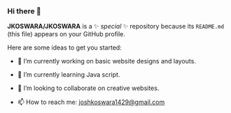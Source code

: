 ### Hi there 👋


**JKOSWARA/JKOSWARA** is a ✨ _special_ ✨ repository because its `README.md` (this file) appears on your GitHub profile.

Here are some ideas to get you started:

- 🔭 I’m currently working on basic website designs and layouts.

- 🌱 I’m currently learning Java script.

- 👯 I’m looking to collaborate on creative websites.

- 📫 How to reach me: joshkoswara1429@gmail.com





